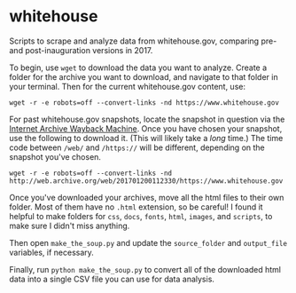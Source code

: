 # whitehouse

Scripts to scrape and analyze data from whitehouse.gov, comparing pre- and post-inauguration versions in 2017.

To begin, use ```wget``` to download the data you want to analyze. Create a folder for the archive you want to download, and navigate to that folder in your terminal. Then for the current whitehouse.gov content, use:

```wget -r -e robots=off --convert-links -nd https://www.whitehouse.gov```

For past whitehouse.gov snapshots, locate the snapshot in question via the [Internet Archive Wayback Machine](https://archive.org/web/). Once you have chosen your snapshot, use the following to download it. (This will likely take a *long* time.) The time code between ```/web/``` and ```/https://``` will be different, depending on the snapshot you've chosen.

```wget -r -e robots=off --convert-links -nd http://web.archive.org/web/201701200112330/https://www.whitehouse.gov```

Once you've downloaded your archives, move all the html files to their own folder. Most of them have no ```.html``` extension, so be careful! I found it helpful to make folders for ```css```, ```docs```, ```fonts```, ```html```, ```images```, and ```scripts```, to make sure I didn't miss anything.

Then open ```make_the_soup.py``` and update the ```source_folder``` and ```output_file``` variables, if necessary.

Finally, run ```python make_the_soup.py``` to convert all of the downloaded html data into a single CSV file you can use for data analysis.
